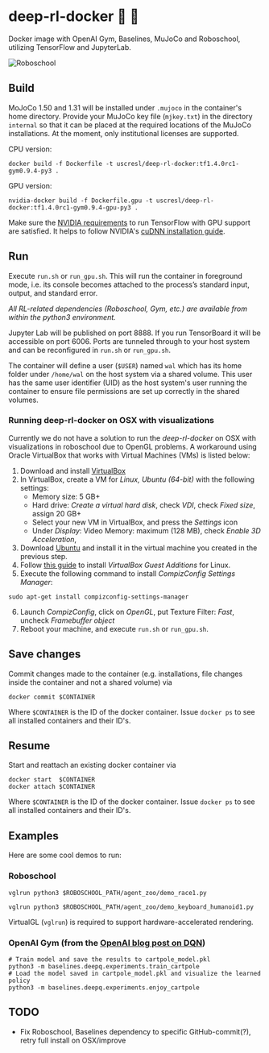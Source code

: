 # deep-rl-docker :whale: :robot:
Docker image with OpenAI Gym, Baselines, MuJoCo and Roboschool, utilizing TensorFlow and JupyterLab.

![Roboschool](https://github.com/eric-heiden/deep-rl-docker/blob/doc/roboschool.png?raw=true)

## Build
MoJoCo 1.50 and 1.31 will be installed under `.mujoco` in the container's home directory. Provide your MuJoCo key file (`mjkey.txt`) in the directory `internal` so that it can be placed at the required locations of the MuJoCo installations. At the moment, only institutional licenses are supported.

CPU version:
```
docker build -f Dockerfile -t uscresl/deep-rl-docker:tf1.4.0rc1-gym0.9.4-py3 .
```

GPU version:
```
nvidia-docker build -f Dockerfile.gpu -t uscresl/deep-rl-docker:tf1.4.0rc1-gym0.9.4-gpu-py3 .
```

Make sure the [NVIDIA requirements](https://www.tensorflow.org/install/install_linux#NVIDIARequirements) to run TensorFlow with GPU support are satisfied. It helps to follow NVIDIA's [cuDNN installation guide](http://docs.nvidia.com/deeplearning/sdk/cudnn-install/index.html).

## Run
Execute `run.sh` or `run_gpu.sh`. This will run the container in foreground mode, i.e. its console becomes attached to the process’s standard input, output, and standard error.

*All RL-related dependencies (Roboschool, Gym, etc.) are available from within the python3 environment.*

Jupyter Lab will be published on port 8888. If you run TensorBoard it will be accessible on port 6006. Ports are tunneled through to your host system and can be reconfigured in `run.sh` or `run_gpu.sh`.

The container will define a user (`$USER`) named `wal` which has its home folder under `/home/wal` on the host system via a shared volume. This user has the same user identifier (UID) as the host system's user running the container to ensure file permissions are set up correctly in the shared volumes.

### Running deep-rl-docker on OSX with visualizations
Currently we do not have a solution to run the *deep-rl-docker* on OSX with visualizations in roboschool due to OpenGL problems. A workaround using Oracle VirtualBox that works with Virtual Machines (VMs) is listed below:

1. Download and install [VirtualBox](https://www.virtualbox.org/wiki/Downloads)
2. In VirtualBox, create a VM for *Linux, Ubuntu (64-bit)* with the following settings:
	- Memory size: 5 GB+ 
	- Hard drive: *Create a virtual hard disk*, check *VDI*, check *Fixed size*, assign 20 GB+
	- Select your new VM in VirtualBox, and press the *Settings* icon
	- Under *Display*: Video Memory: maximum (128 MB), check *Enable 3D Acceleration*, 
3. Download [Ubuntu](https://www.ubuntu.com/download/desktop) and install it in the virtual machine you created in the previous step.
4. Follow [this guide](https://www.linuxbabe.com/virtualbox/speed-up-ubuntu-virtualbox) to install *VirtualBox Guest Additions* for Linux.
5. Execute the following command to install *CompizConfig Settings Manager*:
```
sudo apt-get install compizconfig-settings-manager
```
6. Launch *CompizConfig*, click on *OpenGL*, put Texture Filter: *Fast*, uncheck *Framebuffer object*
7. Reboot your machine, and execute ```run.sh``` or ```run_gpu.sh```.

## Save changes
Commit changes made to the container (e.g. installations, file changes inside the container and not a shared volume) via
```
docker commit $CONTAINER
```
Where `$CONTAINER` is the ID of the docker container. Issue `docker ps` to see all installed containers and their ID's.

## Resume
Start and reattach an existing docker container via
```
docker start  $CONTAINER
docker attach $CONTAINER
```
Where `$CONTAINER` is the ID of the docker container. Issue `docker ps` to see all installed containers and their ID's.

## Examples
Here are some cool demos to run:

### Roboschool
```
vglrun python3 $ROBOSCHOOL_PATH/agent_zoo/demo_race1.py
```
```
vglrun python3 $ROBOSCHOOL_PATH/agent_zoo/demo_keyboard_humanoid1.py
```
VirtualGL (`vglrun`) is required to support hardware-accelerated rendering.

### OpenAI Gym (from the [OpenAI blog post on DQN](https://blog.openai.com/openai-baselines-dqn/))
```
# Train model and save the results to cartpole_model.pkl
python3 -m baselines.deepq.experiments.train_cartpole
# Load the model saved in cartpole_model.pkl and visualize the learned policy
python3 -m baselines.deepq.experiments.enjoy_cartpole
```

## TODO
* Fix Roboschool, Baselines dependency to specific GitHub-commit(?), retry full install on OSX/improve
